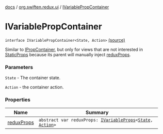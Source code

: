[docs](../../index.md) / [org.swiften.redux.ui](../index.md) / [IVariablePropContainer](./index.md)

# IVariablePropContainer

`interface IVariablePropContainer<State, Action>` [(source)](https://github.com/protoman92/KotlinRedux/tree/master/common/common-ui/src/main/kotlin/org/swiften/redux/ui/Injector.kt#L58)

Similar to [IPropContainer](../-i-prop-container/index.md), but only for views that are not interested in [StaticProps](../-static-props/index.md)
because its parent will manually inject [reduxProps](redux-props.md).

### Parameters

`State` - The container state.

`Action` - the container action.

### Properties

| Name | Summary |
|---|---|
| [reduxProps](redux-props.md) | `abstract var reduxProps: `[`IVariableProps`](../-i-variable-props/index.md)`<`[`State`](index.md#State)`, `[`Action`](index.md#Action)`>` |
